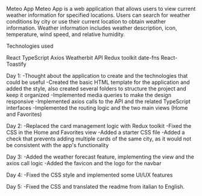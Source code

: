 Meteo App
Meteo App is a web application that allows users to view current weather information for specified locations. Users can search for weather conditions by city or use their current location to obtain weather information. Weather information includes weather description, icon, temperature, wind speed, and relative humidity.

Technologies used

React
TypeScript
Axios
Weatherbit API
Redux toolkit
date-fns
React-Toastify

Day 1:
-Thought about the application to create and the technologies that could be useful
-Created the basic HTML template for the application and added the style, also created several folders to structure the project and keep it organized
-Implemented media queries to make the design responsive
-Implemented axios calls to the API and the related TypeScript interfaces
-Implemented the routing logic and the two main views (Home and Favorites)

Day 2:
-Replaced the card management logic with Redux toolkit
-Fixed the CSS in the Home and Favorites view
-Added a starter CSS file
-Added a check that prevents adding multiple cards of the same city, as it would not be consistent with the app's functionality

Day 3:
-Added the weather forecast feature, implementing the view and the axios call logic
-Added the favicon and the logo for the navbar

Day 4:
-Fixed the CSS style and implemented some UI/UX features

Day 5:
-Fixed the CSS and translated the readme from italian to English.